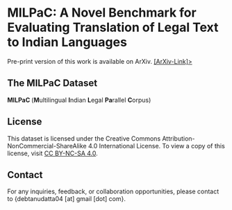 # MILPaC: A Novel Benchmark for Evaluating Translation of Legal Text to Indian Languages

Pre-print version of this work is available on ArXiv. <a href="https://arxiv.org/abs/2310.09765">[ArXiv-Link]> </a>

## The MILPaC Dataset 
<b> MILPaC </b> (**M**ultilingual **I**ndian **L**egal **Pa**rallel **C**orpus) 

## License
This dataset is licensed under the Creative Commons Attribution-NonCommercial-ShareAlike 4.0 International License. To view a copy of this license, visit [CC BY-NC-SA 4.0](https://creativecommons.org/licenses/by-nc-sa/4.0/).

## Contact
For any inquiries, feedback, or collaboration opportunities, please contact to {debtanudatta04 [at] gmail [dot] com}.
